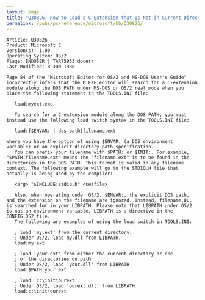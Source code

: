```yaml
---
layout: page
title: "Q30826: How to Load a C Extension that Is Not in Current Directory"
permalink: /pubs/pc/reference/microsoft/kb/Q30826/
---
```


	Article: Q30826
	Product: Microsoft C
	Version(s): 1.00
	Operating System: OS/2
	Flags: ENDUSER | TAR75933 docerr
	Last Modified: 8-JUN-1988
	
	Page 84 of the "Microsoft Editor for OS/2 and MS-DOS User's Guide"
	incorrectly infers that the M.EXE editor will search for a C-extension
	module along the DOS PATH under MS-DOS or OS/2 real mode when you
	place the following statement in the TOOLS.INI file:
	
	   load:myext.exe
	
	   To search for a C-extension module along the DOS PATH, you must
	instead use the following load switch syntax in the TOOLS.INI file:
	
	   load:{$ENVAR: | dos path}filename.ext
	
	where you have the option of using $ENVAR: (a DOS environment
	variable) or an explicit directory path specification.
	   You can prefix your filename with $PATH: or $INIT:. For example,
	"$PATH:filename.ext" means the "filename.ext" is to be found in the
	directories in the DOS PATH. This format is valid in any filename
	context. The following example will go to the STDIO.H file that
	actually is being used by the compiler:
	
	   <arg> "$INCLUDE:stdio.h" <setfile>
	
	   Also, when operating under OS/2, $ENVAR:, the explicit DOS path,
	and the extension on the filename are ignored. Instead, filename.DLL
	is searched for in your LIBPATH. Please note that LIBPATH under OS/2
	is not an environment variable. LIBPATH is a directive in the
	CONFIG.OS2 file.
	   The following are examples of using the load switch in TOOLS.INI:
	
	   ; load 'my.ext' from the current directory.
	   ; Under OS/2, load my.dll from LIBPATH.
	   load:my.ext
	
	   ; load 'your.ext' from either the current directory or one
	   ; of the directories on path
	   ; Under OS/2, load 'your.dll' from LIBPATH
	   load:$PATH:your.ext
	
	   ; load 'c:\init\ourext'.
	   ; Under OS/2, load 'ourext.dll' from LIBPATH
	   load:c:\init\ourext
